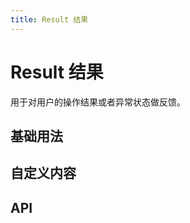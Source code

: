 ```yaml
---
title: Result 结果
---
```


# Result 结果

用于对用户的操作结果或者异常状态做反馈。

## 基础用法

<demo path="./def.vue" />

## 自定义内容

<demo path="./customResult.vue" />

## API

<API src="./result.json" lang="zh"></API>